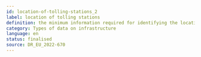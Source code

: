 ```yaml
---
id: location-of-tolling-stations_2
label: location of tolling stations
definition: the minimum information required for identifying the location (e.g., coordinates of a specific point, location along a linear element, mileage) of tollbooths (physical or virtual) collecting automatically or manually tolls from passing traffic.
category: Types of data on infrastructure
language: en
status: finalised
source: DR_EU_2022-670
---
```


